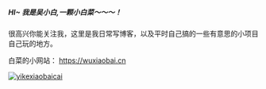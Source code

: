 
<!--
**AccompanyZiHao/AccompanyZihao** is a ✨ _special_ ✨ repository because its `README.md` (this file) appears on your GitHub profile.

Here are some ideas to get you started:

- 🔭 I’m currently working on ...
- 🌱 I’m currently learning ...
- 👯 I’m looking to collaborate on ...
- 🤔 I’m looking for help with ...
- 💬 Ask me about ...
- 📫 How to reach me: ...
- 😄 Pronouns: ...
- ⚡ Fun fact: ...
-->

##### HI~ 我是吴小白,一颗小白菜～～～！

很高兴你能关注我，这里是我日常写博客，以及平时自己搞的一些有意思的小项目自己玩的地方。

白菜的小网站： https://wuxiaobai.cn

[![yikexiaobaicai](https://github-readme-stats.vercel.app/api?username=AccompanyZiHao&count_private=true&theme=dark)](https://github.com/anuraghazra/github-readme-stats)


 
